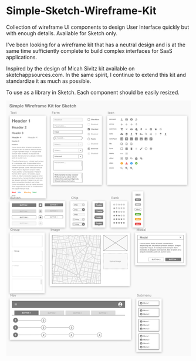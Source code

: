 # Simple-Sketch-Wireframe-Kit
Collection of wireframe UI components to design User Interface quickly but with enough details. Available for Sketch only.

I've been looking for a wireframe kit that has a neutral design and is at the same time sufficiently complete to build complex interfaces for SaaS applications.

Inspired by the design of Micah Sivitz kit available on sketchappsources.com. In the same spirit, I continue to extend this kit and standardize it as much as possible.

To use as a library in Sketch. Each component should be easily resized.

![Page Screenshot](Screenshot.png)
